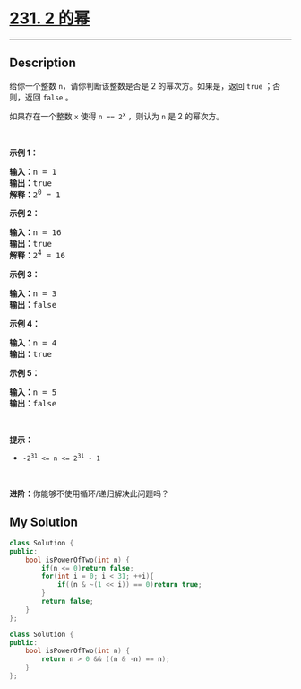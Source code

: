 # [231. 2 的幂](https://leetcode-cn.com/problems/power-of-two/)

---

## Description

<section>
<p>给你一个整数 <code>n</code>，请你判断该整数是否是 2 的幂次方。如果是，返回 <code>true</code> ；否则，返回 <code>false</code> 。</p>
<p>如果存在一个整数 <code>x</code> 使得&nbsp;<code>n == 2<sup>x</sup></code> ，则认为 <code>n</code> 是 2 的幂次方。</p>
<p>&nbsp;</p>
<p><strong>示例 1：</strong></p>
<pre><strong>输入：</strong>n = 1
<strong>输出：</strong>true
<strong>解释：</strong>2<sup>0</sup> = 1
</pre>
<p><strong>示例 2：</strong></p>
<pre><strong>输入：</strong>n = 16
<strong>输出：</strong>true
<strong>解释：</strong>2<sup>4</sup> = 16
</pre>
<p><strong>示例 3：</strong></p>
<pre><strong>输入：</strong>n = 3
<strong>输出：</strong>false
</pre>
<p><strong>示例 4：</strong></p>
<pre><strong>输入：</strong>n = 4
<strong>输出：</strong>true
</pre>
<p><strong>示例 5：</strong></p>
<pre><strong>输入：</strong>n = 5
<strong>输出：</strong>false
</pre>
<p>&nbsp;</p>
<p><strong>提示：</strong></p>
<ul>
	<li><code>-2<sup>31</sup> &lt;= n &lt;= 2<sup>31</sup> - 1</code></li>
</ul>
<p>&nbsp;</p>
<p><strong>进阶：</strong>你能够不使用循环/递归解决此问题吗？</p>
</section>


## My Solution

```cpp
class Solution {
public:
    bool isPowerOfTwo(int n) {
        if(n <= 0)return false;
        for(int i = 0; i < 31; ++i){
            if((n & ~(1 << i)) == 0)return true;
        }
        return false;    
    }
};
```

```cpp
class Solution {
public:
    bool isPowerOfTwo(int n) {
        return n > 0 && ((n & -n) == n);
    }
};
```

